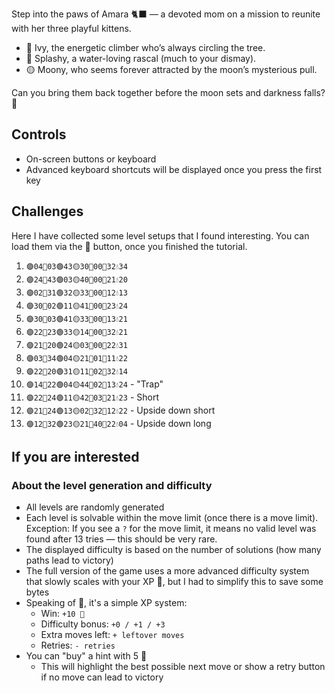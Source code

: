 Step into the paws of Amara 🐈‍⬛ — a devoted mom on a mission to reunite with her three playful kittens.

- 💚 Ivy, the energetic climber who’s always circling the tree.
- 🔷 Splashy, a water-loving rascal (much to your dismay).
- 🟡 Moony, who seems forever attracted by the moon’s mysterious pull.

Can you bring them back together before the moon sets and darkness falls? 🌙

## Controls

- On-screen buttons or keyboard
- Advanced keyboard shortcuts will be displayed once you press the first key

## Challenges

Here I have collected some level setups that I found interesting. You can load them via the 📂 button, once you finished the tutorial.

1. `🟣04🔵03🟢43🟡30🌙00🌳32💧34`
2. `🟣24🔵43🟢03🟡40🌙00🌳21💧20`
3. `🟣02🔵31🟢32🟡33🌙00🌳12💧13`
4. `🟣30🔵02🟢11🟡41🌙00🌳23💧24`
5. `🟣30🔵03🟢41🟡33🌙00🌳13💧21`
6. `🟣22🔵23🟢33🟡14🌙00🌳32💧21`
7. `🟣21🔵20🟢24🟡03🌙00🌳22💧31`
8. `🟣03🔵34🟢04🟡21🌙01🌳11💧22`
9. `🟣22🔵20🟢31🟡11🌙02🌳32💧14`
10. `🟣14🔵22🟢04🟡44🌙02🌳13💧24` - "Trap"
11. `🟣22🔵24🟢11🟡42🌙03🌳21💧23` - Short
12. `🟣21🔵24🟢13🟡02🌙32🌳12💧22` - Upside down short
13. `🟣12🔵32🟢23🟡21🌙40🌳22💧04` - Upside down long

## If you are interested

### About the level generation and difficulty

- All levels are randomly generated
- Each level is solvable within the move limit (once there is a move limit). Exception: If you see a `?` for the move limit, it means no valid level was found after 13 tries — this should be very rare.
- The displayed difficulty is based on the number of solutions (how many paths lead to victory)
- The full version of the game uses a more advanced difficulty system that slowly scales with your XP 🧶, but I had to simplify this to save some bytes
- Speaking of 🧶, it's a simple XP system:
    - Win: `+10 🧶`
    - Difficulty bonus: `+0 / +1 / +3`
    - Extra moves left: `+ leftover moves`
    - Retries: `- retries`
- You can "buy" a hint with 5 🧶
    - This will highlight the best possible next move or show a retry button if no move can lead to victory